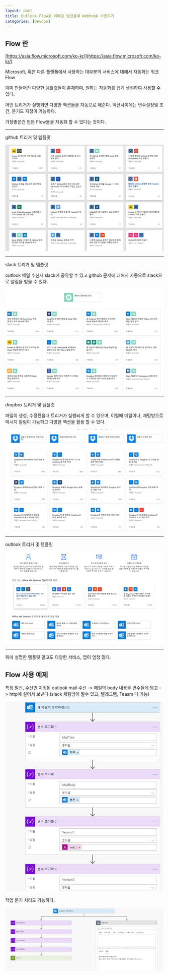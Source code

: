 ```yaml
---
layout: post
title: Outlook Flow로 이메일 받았을때 Webhook 사용하기
categories: [Devops]
---
```


## Flow 란

[https://asia.flow.microsoft.com/ko-kr/](https://asia.flow.microsoft.com/ko-kr/)

Microsoft, 혹은 다른 플랫폼에서 사용하는 대부분의 서비스에 대해서 자동화는 워크 Flow

이미 만들어진 다양한 템플릿들이 존재하며, 원하는 자동화를 쉽게 생성하여 사용할 수 있다.

어떤 트리거가 실행되면 다양한 액션들을 자동으로 해준다. 액션사이에는 변수설정및 조건, 분기도 지정이 가능하다.

가장좋은건 만든 Flow들을 자동화 할 수 있다는 것이다.

***

github 트리거 및 템플릿


![](/assets/images/2019-11-07-Outlook%20Flow/2019-11-07-14-16-36.png)


***

slack 트리거 및 템플릿

outlook 메일 수신시 slack에 공유할 수 있고 github 문제에 대해서 자동으로 slack으로 알림을 받을 수 있다.


![](/assets/images/2019-11-07-Outlook%20Flow/2019-11-07-14-09-27.png)

***

dropbox 트리거 및 템플릿

파일이 생성, 수정됬을때 트리거가 실행되게 할 수 있으며, 이럴때 메일이나, 채팅방으로 메시지 알림이 가능하고 다양한 액션을 활용 할 수 있다.

![](/assets/images/2019-11-07-Outlook%20Flow/2019-11-07-14-07-51.png)

***

outlook 트리거 및 템플릿

![](/assets/images/2019-11-07-Outlook%20Flow/2019-11-07-14-08-21.png)

***

위에 설명한 템플릿 말고도 다양한 서비스, 앱이 엄청 많다.

## Flow 사용 예제

특정 발신, 수신인 지정된 outlook mail 수신 -> 메일의 body 내용을 변수들에 담고 -> http에 실어서 보낸다 (slack 채팅방이 될수 있고, 텔레그램, Teasm 다 가능)

![](/assets/images/2019-11-07-Outlook%20Flow/2019-11-07-14-11-14.png)


작업 분기 처리도 가능하다.

![](/assets/images/2019-11-07-Outlook%20Flow/2019-11-07-14-13-26.png)